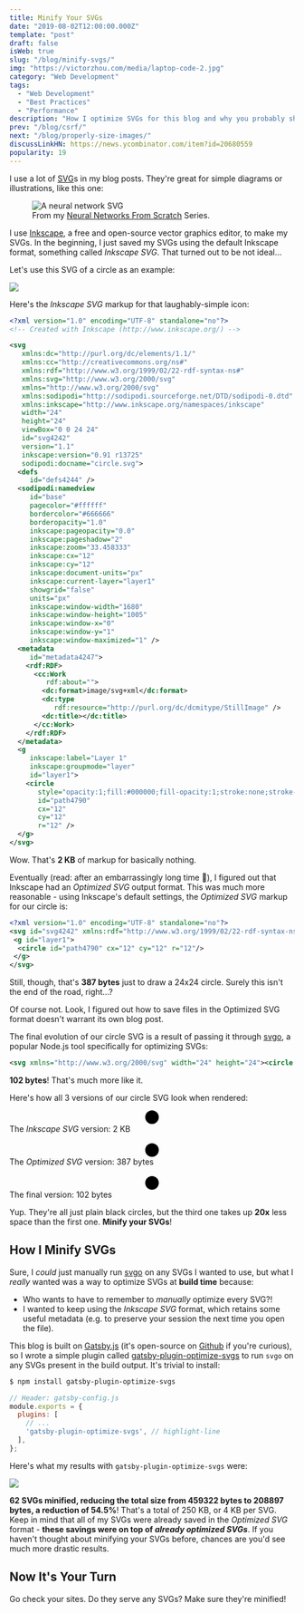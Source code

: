 ```yaml
---
title: Minify Your SVGs
date: "2019-08-02T12:00:00.000Z"
template: "post"
draft: false
isWeb: true
slug: "/blog/minify-svgs/"
img: "https://victorzhou.com/media/laptop-code-2.jpg"
category: "Web Development"
tags:
  - "Web Development"
  - "Best Practices"
  - "Performance"
description: "How I optimize SVGs for this blog and why you probably should, too."
prev: "/blog/csrf/"
next: "/blog/properly-size-images/"
discussLinkHN: https://news.ycombinator.com/item?id=20680559
popularity: 19
---
```


I use a lot of [SVG](https://en.wikipedia.org/wiki/Scalable_Vector_Graphics)s in my blog posts. They're great for simple diagrams or illustrations, like this one:

<figure>
    <img src="/media/nn-series/network.svg" alt="A neural network SVG" />
    <figcaption>From my <a href="/series/neural-networks-from-scratch/">Neural Networks From Scratch</a> Series.</figcaption>
</figure>

I use [Inkscape](https://inkscape.org/), a free and open-source vector graphics editor, to make my SVGs. In the beginning, I just saved my SVGs using the default Inkscape format, something called _Inkscape SVG_. That turned out to be not ideal...

Let's use this SVG of a circle as an example:

![](/media/svg-post/circle.svg)

Here's the _Inkscape SVG_ markup for that laughably-simple icon:

```xml
<?xml version="1.0" encoding="UTF-8" standalone="no"?>
<!-- Created with Inkscape (http://www.inkscape.org/) -->

<svg
   xmlns:dc="http://purl.org/dc/elements/1.1/"
   xmlns:cc="http://creativecommons.org/ns#"
   xmlns:rdf="http://www.w3.org/1999/02/22-rdf-syntax-ns#"
   xmlns:svg="http://www.w3.org/2000/svg"
   xmlns="http://www.w3.org/2000/svg"
   xmlns:sodipodi="http://sodipodi.sourceforge.net/DTD/sodipodi-0.dtd"
   xmlns:inkscape="http://www.inkscape.org/namespaces/inkscape"
   width="24"
   height="24"
   viewBox="0 0 24 24"
   id="svg4242"
   version="1.1"
   inkscape:version="0.91 r13725"
   sodipodi:docname="circle.svg">
  <defs
     id="defs4244" />
  <sodipodi:namedview
     id="base"
     pagecolor="#ffffff"
     bordercolor="#666666"
     borderopacity="1.0"
     inkscape:pageopacity="0.0"
     inkscape:pageshadow="2"
     inkscape:zoom="33.458333"
     inkscape:cx="12"
     inkscape:cy="12"
     inkscape:document-units="px"
     inkscape:current-layer="layer1"
     showgrid="false"
     units="px"
     inkscape:window-width="1680"
     inkscape:window-height="1005"
     inkscape:window-x="0"
     inkscape:window-y="1"
     inkscape:window-maximized="1" />
  <metadata
     id="metadata4247">
    <rdf:RDF>
      <cc:Work
         rdf:about="">
        <dc:format>image/svg+xml</dc:format>
        <dc:type
           rdf:resource="http://purl.org/dc/dcmitype/StillImage" />
        <dc:title></dc:title>
      </cc:Work>
    </rdf:RDF>
  </metadata>
  <g
     inkscape:label="Layer 1"
     inkscape:groupmode="layer"
     id="layer1">
    <circle
       style="opacity:1;fill:#000000;fill-opacity:1;stroke:none;stroke-width:4;stroke-linejoin:round;stroke-miterlimit:4;stroke-dasharray:none;stroke-dashoffset:0;stroke-opacity:1"
       id="path4790"
       cx="12"
       cy="12"
       r="12" />
  </g>
</svg>
```

Wow. That's **2 KB** of markup for basically nothing.

Eventually (read: after an embarrassingly long time 🤷), I figured out that Inkscape had an _Optimized SVG_ output format. This was much more reasonable - using Inkscape's default settings, the _Optimized SVG_ markup for our circle is:

```xml
<?xml version="1.0" encoding="UTF-8" standalone="no"?>
<svg id="svg4242" xmlns:rdf="http://www.w3.org/1999/02/22-rdf-syntax-ns#" xmlns="http://www.w3.org/2000/svg" height="24" width="24" version="1.1" xmlns:cc="http://creativecommons.org/ns#" xmlns:dc="http://purl.org/dc/elements/1.1/" viewBox="0 0 24 24">
 <g id="layer1">
  <circle id="path4790" cx="12" cy="12" r="12"/>
 </g>
</svg>
```

Still, though, that's **387 bytes** just to draw a 24x24 circle. Surely this isn't the end of the road, right...?

Of course not. <span class="emph-special">Look, I figured out how to save files in the <span style="font-style: normal">Optimized SVG</span> format</span> doesn't warrant its own blog post.

The final evolution of our circle SVG is a result of passing it through [svgo](https://github.com/svg/svgo), a popular Node.js tool specifically for optimizing SVGs:

```xml
<svg xmlns="http://www.w3.org/2000/svg" width="24" height="24"><circle cx="12" cy="12" r="12"/></svg>
```

**102 bytes**! That's much more like it.

Here's how all 3 versions of our circle SVG look when rendered:

<center>
<svg
   xmlns:dc="http://purl.org/dc/elements/1.1/"
   xmlns:cc="http://creativecommons.org/ns#"
   xmlns:rdf="http://www.w3.org/1999/02/22-rdf-syntax-ns#"
   xmlns:svg="http://www.w3.org/2000/svg"
   xmlns="http://www.w3.org/2000/svg"
   xmlns:sodipodi="http://sodipodi.sourceforge.net/DTD/sodipodi-0.dtd"
   xmlns:inkscape="http://www.inkscape.org/namespaces/inkscape"
   width="24"
   height="24"
   viewBox="0 0 24 24"
   id="svg4242"
   version="1.1"
   inkscape:version="0.91 r13725"
   sodipodi:docname="circle.svg">
  <defs
     id="defs4244" />
  <sodipodi:namedview
     id="base"
     pagecolor="#ffffff"
     bordercolor="#666666"
     borderopacity="1.0"
     inkscape:pageopacity="0.0"
     inkscape:pageshadow="2"
     inkscape:zoom="33.458333"
     inkscape:cx="12"
     inkscape:cy="12"
     inkscape:document-units="px"
     inkscape:current-layer="layer1"
     showgrid="false"
     units="px"
     inkscape:window-width="1680"
     inkscape:window-height="1005"
     inkscape:window-x="0"
     inkscape:window-y="1"
     inkscape:window-maximized="1" />
  <metadata
     id="metadata4247">
    <rdf:RDF>
      <cc:Work
         rdf:about="">
        <dc:format>image/svg+xml</dc:format>
        <dc:type
           rdf:resource="http://purl.org/dc/dcmitype/StillImage" />
        <dc:title></dc:title>
      </cc:Work>
    </rdf:RDF>
  </metadata>
  <g
     inkscape:label="Layer 1"
     inkscape:groupmode="layer"
     id="layer1">
    <circle
       style="opacity:1;fill:#000000;fill-opacity:1;stroke:none;stroke-width:4;stroke-linejoin:round;stroke-miterlimit:4;stroke-dasharray:none;stroke-dashoffset:0;stroke-opacity:1"
       id="path4790"
       cx="12"
       cy="12"
       r="12" />
  </g>
</svg>
</center>
<figcaption>The <i>Inkscape SVG</i> version: 2 KB</figcaption>

<br />

<center>
<svg id="svg4242" xmlns:rdf="http://www.w3.org/1999/02/22-rdf-syntax-ns#" xmlns="http://www.w3.org/2000/svg" height="24" width="24" version="1.1" xmlns:cc="http://creativecommons.org/ns#" xmlns:dc="http://purl.org/dc/elements/1.1/" viewBox="0 0 24 24">
 <g id="layer1">
  <circle id="path4790" cx="12" cy="12" r="12"/>
 </g>
</svg>
</center>
<figcaption>The <i>Optimized SVG</i> version: 387 bytes</figcaption>

<br />

<center>
<svg xmlns="http://www.w3.org/2000/svg" width="24" height="24"><circle cx="12" cy="12" r="12"/></svg>
</center>
<figcaption>The final version: 102 bytes</figcaption>

Yup. They're all just plain black circles, but the third one takes up **20x** less space than the first one. **Minify your SVGs**!

## How I Minify SVGs

Sure, I _could_ just manually run [svgo](https://github.com/svg/svgo) on any SVGs I wanted to use, but what I _really_ wanted was a way to optimize SVGs at **build time** because:

- Who wants to have to remember to _manually_ optimize every SVG?!
- I wanted to keep using the _Inkscape SVG_ format, which retains some useful metadata (e.g. to preserve your session the next time you open the file).

This blog is built on [Gatsby.js](https://www.gatsbyjs.org/) (it's open-source on [Github](https://github.com/vzhou842/victorzhou.com) if you're curious), so I wrote a simple plugin called [gatsby-plugin-optimize-svgs](https://github.com/vzhou842/gatsby-plugin-optimize-svgs) to run `svgo` on any SVGs present in the build output. It's trivial to install:

```bash
$ npm install gatsby-plugin-optimize-svgs
```

```js
// Header: gatsby-config.js
module.exports = {
  plugins: [
    // ...
    'gatsby-plugin-optimize-svgs', // highlight-line
  ],
};
```

Here's what my results with `gatsby-plugin-optimize-svgs` were:

![](./media-link/svg-post/results.png)

**62 SVGs minified, reducing the total size from 459322 bytes to 208897 bytes, a reduction of 54.5%**! That's a total of 250 KB, or 4 KB per SVG. Keep in mind that all of my SVGs were already saved in the _Optimized SVG_ format - **these savings were on top of _already optimized SVGs_**. If you haven't thought about minifying your SVGs before, chances are you'd see much more drastic results.

## Now It's Your Turn

Go check your sites. Do they serve any SVGs? Make sure they're minified!
